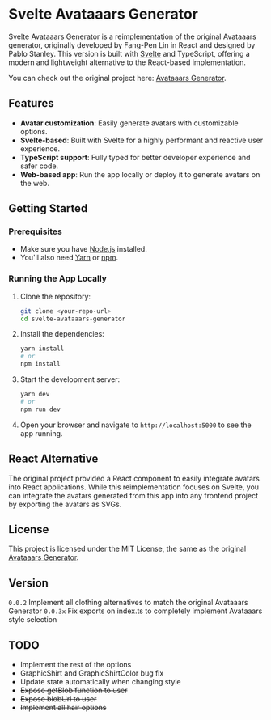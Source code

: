 
# Svelte Avataaars Generator

Svelte Avataaars Generator is a reimplementation of the original Avataaars generator, originally developed by Fang-Pen Lin in React and designed by Pablo Stanley. This version is built with [Svelte](https://svelte.dev/) and TypeScript, offering a modern and lightweight alternative to the React-based implementation.

You can check out the original project here: [Avataaars Generator](http://getavataaars.com).

## Features

- **Avatar customization**: Easily generate avatars with customizable options.
- **Svelte-based**: Built with Svelte for a highly performant and reactive user experience.
- **TypeScript support**: Fully typed for better developer experience and safer code.
- **Web-based app**: Run the app locally or deploy it to generate avatars on the web.

## Getting Started

### Prerequisites

- Make sure you have [Node.js](https://nodejs.org/) installed.
- You'll also need [Yarn](https://yarnpkg.com/) or [npm](https://www.npmjs.com/).

### Running the App Locally

1. Clone the repository:

    ```bash
    git clone <your-repo-url>
    cd svelte-avataaars-generator
    ```

2. Install the dependencies:

    ```bash
    yarn install
    # or
    npm install
    ```

3. Start the development server:

    ```bash
    yarn dev
    # or
    npm run dev
    ```

4. Open your browser and navigate to `http://localhost:5000` to see the app running.


## React Alternative

The original project provided a React component to easily integrate avatars into React applications. While this reimplementation focuses on Svelte, you can integrate the avatars generated from this app into any frontend project by exporting the avatars as SVGs.

## License

This project is licensed under the MIT License, the same as the original [Avataaars Generator](https://github.com/fangpenlin/avataaars-generator).

## Version

`0.0.2` Implement all clothing alternatives to match the original Avataaars Generator
`0.0.3x` Fix exports on index.ts to completely implement Avataaars style selection

## TODO

- Implement the rest of the options
- GraphicShirt and GraphicShirtColor bug fix
- Update state automatically when changing style
- ~~Expose getBlob function to user~~
- ~~Expose blobUrl to user~~
- ~~Implement all hair options~~